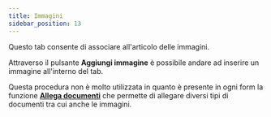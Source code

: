 ```yaml
---
title: Immagini
sidebar_position: 13
---
```


Questo tab consente di associare all'articolo delle immagini.

Attraverso il pulsante **Aggiungi immagine** è possibile andare ad inserire un immagine all'interno del tab.

Questa procedura non è molto utilizzata in quanto è presente in ogni form la funzione [**Allega documenti**](/docs/guide/common/common-buttons#document-manager) che permette di allegare diversi tipi di documenti tra cui anche le immagini.